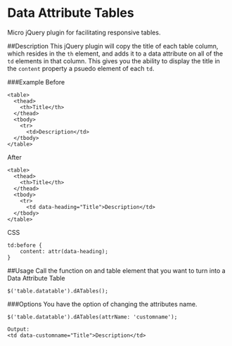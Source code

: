 Data Attribute Tables
========

Micro jQuery plugin for facilitating responsive tables.

##Description
This jQuery plugin will copy the title of each table column, which resides
in the `th` element, and adds it to a data attribute on all of the `td` elements in
that column.  This gives you the ability to display the title in the `content`
property a psuedo element of each `td`.

###Example
Before

    <table>
      <thead>
        <th>Title</th>
      </thead>
      <tbody>
        <tr>
          <td>Description</td>
      </tbody>
    </table>

After

    <table>
      <thead>
        <th>Title</th>
      </thead>
      <tbody>
        <tr>
          <td data-heading="Title">Description</td>
      </tbody>
    </table>

CSS

    td:before {
        content: attr(data-heading);
    }

##Usage
Call the function on and table element that you want to turn into a Data Attribute
Table

    $('table.datatable').dATables();

###Options
You have the option of changing the attributes name.

    $('table.datatable').dATables(attrName: 'customname');

    Output:
    <td data-customname="Title">Description</td>
